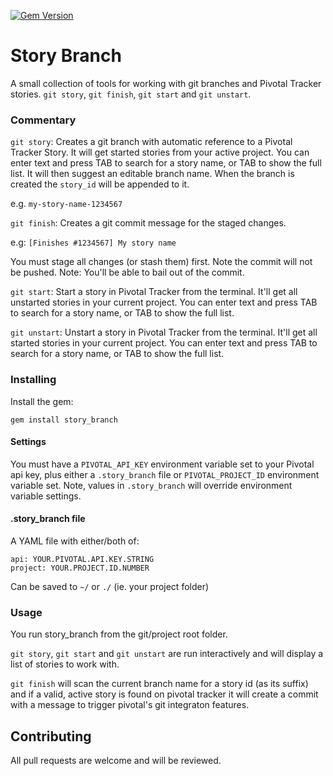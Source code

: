 [![Gem Version](https://badge.fury.io/rb/story_branch.png)](http://badge.fury.io/rb/story_branch)

# Story Branch

A small collection of tools for working with git branches and Pivotal
Tracker stories. `git story`, `git finish`, `git start` and `git
unstart`.

### Commentary

`git story`: Creates a git branch with automatic reference to a
Pivotal Tracker Story. It will get started stories from your active
project.  You can enter text and press TAB to search for a story
name, or TAB to show the full list. It will then suggest an editable
branch name. When the branch is created the `story_id` will
be appended to it.

e.g. `my-story-name-1234567`

`git finish`: Creates a git commit message for the staged changes.

e.g: `[Finishes #1234567] My story name`

You must stage all changes (or stash them) first. Note the commit will not
be pushed.  Note: You'll be able to bail out of the commit.

`git start`: Start a story in Pivotal Tracker from the terminal.
It'll get all unstarted stories in your current project.  You can
enter text and press TAB to search for a story name, or TAB to show
the full list.

`git unstart`: Unstart a story in Pivotal Tracker from the terminal.
It'll get all started stories in your current project.  You can
enter text and press TAB to search for a story name, or TAB to show
the full list.

### Installing

Install the gem:

    gem install story_branch

#### Settings

You must have a `PIVOTAL_API_KEY` environment variable set
to your Pivotal api key, plus either a `.story_branch` file or
`PIVOTAL_PROJECT_ID` environment variable set. Note, values in
`.story_branch` will override environment variable settings.

#### .story_branch file

A YAML file with either/both of:

    api: YOUR.PIVOTAL.API.KEY.STRING
    project: YOUR.PROJECT.ID.NUMBER

Can be saved to `~/` or `./` (ie. your project folder)

### Usage

You run story_branch from the git/project root folder.

`git story`, `git start` and `git unstart` are run interactively and
will display a list of stories to work with.

`git finish` will scan the current branch name for a story id (as its
suffix) and if a valid, active story is found on pivotal tracker it
will create a commit with a message to trigger pivotal's git
integraton features.

## Contributing

All pull requests are welcome and will be reviewed.
